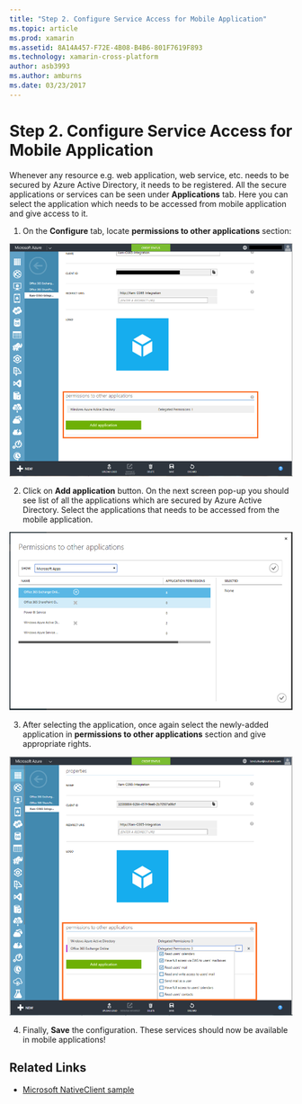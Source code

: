 ```yaml
---
title: "Step 2. Configure Service Access for Mobile Application"
ms.topic: article
ms.prod: xamarin
ms.assetid: 8A14A457-F72E-4B08-B4B6-801F7619F893
ms.technology: xamarin-cross-platform
author: asb3993
ms.author: amburns
ms.date: 03/23/2017
---
```


# Step 2. Configure Service Access for Mobile Application

Whenever any resource e.g. web application, web service,
  etc. needs to be secured by Azure Active Directory,
  it needs to be registered. All the secure applications
  or services can be seen under **Applications** tab.
  Here you can select the application which needs to be
  accessed from mobile application and give access to it.

1. On the **Configure** tab, locate **permissions to
  other applications** section:

  ![](configure-images/2.1-configure.png "On the Configure tab, locate permissions to other applications section")

2.	Click on **Add application** button. On the next
  screen pop-up you should see list of all the applications
  which are secured by Azure Active Directory. Select the
  applications that needs to be accessed from the mobile application.

  ![](configure-images/2.2-add-application.png "Select the applications that needs to be accessed from the mobile application")

3. After selecting the application, once again select the
  newly-added application in **permissions to other
  applications** section and give appropriate rights.

  ![](configure-images/2.3-permissions.png "After selecting the application, once again select the newly-added application in permissions to other   applications section and give appropriate rights")

4. Finally, **Save** the configuration. These services should
  now be available in mobile applications!



## Related Links

- [Microsoft NativeClient sample](https://github.com/AzureADSamples/NativeClient-MultiTarget-DotNet)

